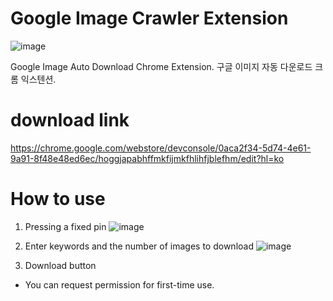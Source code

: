 # Google Image Crawler Extension

![image](https://github.com/daehwan2/google-image-crawling-extension/assets/53414542/1e692094-01e4-45b4-b8eb-97fe9134edb3)


Google Image Auto Download Chrome Extension. 구글 이미지 자동 다운로드 크롬 익스텐션.

# download link

https://chrome.google.com/webstore/devconsole/0aca2f34-5d74-4e61-9a91-8f48e48ed6ec/hoggjapabhffmkfijmkfhlihfjblefhm/edit?hl=ko



# How to use

1. Pressing a fixed pin
  ![image](https://github.com/daehwan2/google-image-crawling-extension/assets/53414542/5bd1949a-8862-45f7-9b02-4ff68d856da3)

2. Enter keywords and the number of images to download
  ![image](https://github.com/daehwan2/google-image-crawling-extension/assets/53414542/4d723a38-fec9-4f07-9f85-b8cca96021b2)

3. Download button

* You can request permission for first-time use.
